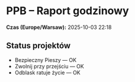 # PPB – Raport godzinowy
**Czas (Europe/Warsaw):** 2025-10-03 22:18

## Status projektów
- Bezpieczny Pieszy — OK
- Zwolnij przy przejściu — OK
- Odblask ratuje życie — OK

